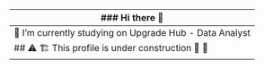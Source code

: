 | ### Hi there 👋 |
| --- |
| 🔭 I’m currently studying on Upgrade Hub - Data Analyst |
| ## :warning: :building_construction: This profile is under construction :construction_worker: :construction: |

<!--
**danmarcor/danmarcor** is a ✨ _special_ ✨ repository because its `README.md` (this file) appears on your GitHub profile.

Here are some ideas to get you started:

- 🔭 I’m currently working on ...
- 🌱 I’m currently learning ...
- 👯 I’m looking to collaborate on ...
- 🤔 I’m looking for help with ...
- 💬 Ask me about ...
- 📫 How to reach me: ...
- 😄 Pronouns: ...
- ⚡ Fun fact: ...
-->
